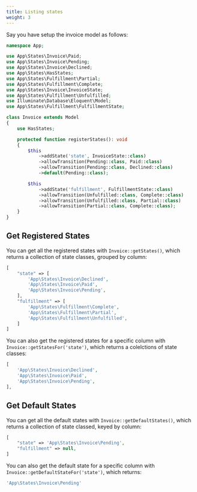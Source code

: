 ```yaml
---
title: Listing states
weight: 3
---
```


Say you have setup the invoice model as follows:

```php
namespace App;

use App\States\Invoice\Paid;
use App\States\Invoice\Pending;
use App\States\Invoice\Declined;
use App\States\HasStates;
use App\States\Fulfillment\Partial;
use App\States\Fulfillment\Complete;
use App\States\Invoice\InvoiceState;
use App\States\Fulfillment\Unfulfilled;
use Illuminate\Database\Eloquent\Model;
use App\States\Fulfillment\FulfillmentState;

class Invoice extends Model
{
    use HasStates;

    protected function registerStates(): void
    {
        $this
            ->addState('state', InvoiceState::class)
            ->allowTransition(Pending::class, Paid::class)
            ->allowTransition(Pending::class, Declined::class)
            ->default(Pending::class);

        $this
            ->addState('fulfillment', FulfillmentState::class)
            ->allowTransition(Unfulfilled::class, Complete::class)
            ->allowTransition(Unfulfilled::class, Partial::class)
            ->allowTransition(Partial::class, Complete::class);
    }
}

```

## Get Registered States

You can get all the registered states with `Invoice::getStates()`, which returns a collection of state classes, grouped by column:

```php
[
    "state" => [
        'App\States\Invoice\Declined',
        'App\States\Invoice\Paid',
        'App\States\Invoice\Pending',
    ],
    "fulfillment" => [
        'App\States\Fulfillment\Complete',
        'App\States\Fulfillment\Partial',
        'App\States\Fulfillment\Unfulfilled',
    ]
]
```

You can also get the registered states for a specific column with `Invoice::getStatesFor('state')`, which returns a colelctions of state classes:

```php
[
    'App\States\Invoice\Declined',
    'App\States\Invoice\Paid',
    'App\States\Invoice\Pending',
],
```

## Get Default States

You can get all the default states with `Invoice::getDefaultStates()`, which returns a collection of state classed, keyed by column:

```php
[
    "state" => 'App\States\Invoice\Pending',
    "fulfillment" => null,
]
```

You can also get the default state for a specific column with `Invoice::getDefaultStateFor('state')`, which returns:

```php
'App\States\Invoice\Pending'
```

